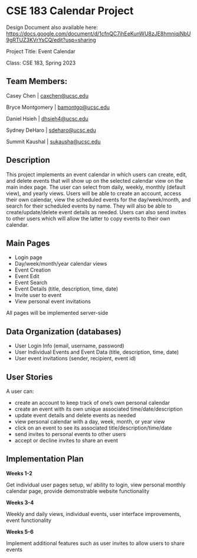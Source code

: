 # CSE 183 Calendar Project

Design Document also available here: https://docs.google.com/document/d/1cfnQC7ihEeKunWU8zJE8hmniqjNbU9gRTUZ3KVrYsCQ/edit?usp=sharing

Project Title: Event Calendar

Class: CSE 183, Spring 2023

## Team Members:

Casey Chen | caxchen@ucsc.edu

Bryce Montgomery | bamontgo@ucsc.edu

Daniel Hsieh | dhsieh4@ucsc.edu

Sydney DeHaro | sdeharo@ucsc.edu

Summit Kaushal | sukausha@ucsc.edu

## Description

This project implements an event calendar in which users can create, edit, and delete events that will show up on the selected calendar view on the main 
index page. The user can select from daily, weekly, monthly (default view), and yearly views. Users will be able to create an account, access their own calendar, view the scheduled events for the day/week/month, and search for their scheduled events by name. They will also be able to create/update/delete event details as needed. Users can also send invites to other users which will allow the latter to copy events to their own calendar.


## Main Pages 
- Login page
- Day/week/month/year calendar views
- Event Creation
- Event Edit
- Event Search
- Event Details (title, description, time, date)
- Invite user to event
- View personal event invitations

All pages will be implemented server-side

## Data Organization (databases) 

- User Login Info (email, username, password)
- User Individual Events and Event Data (title, description, time, date)
- User event invitations (sender, recipient, event id)

## User Stories
A user can:

- create an account to keep track of one’s own personal calendar
- create an event with its own unique associated time/date/description
- update event details and delete events as needed
- view personal calendar with a day, week, month, or year view
- click on an event to see its associated title/description/time/date
- send invites to personal events to other users
- accept or decline invites to share an event

## Implementation Plan

<b>Weeks 1-2</b>

Get individual user pages setup, w/ ability to login, view personal monthly calendar page, provide demonstrable website functionality

<b>Weeks 3-4</b>

Weekly and daily views, individual events, user interface improvements, event functionality

<b>Weeks 5-6</b>

Implement additional features such as user invites to allow users to share events
